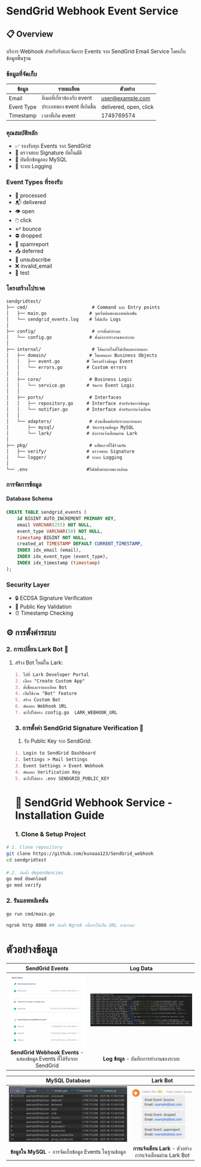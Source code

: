 # SendGrid Webhook Event Service

## 📋 Overview

บริการ Webhook สำหรับรับและจัดการ Events จาก SendGrid Email Service โดยเก็บข้อมูลพื้นฐาน 

### ข้อมูลที่จัดเก็บ
| ข้อมูล | รายละเอียด | ตัวอย่าง |
|--------|------------|----------|
| Email | อีเมลที่เกี่ยวข้องกับ event | user@example.com |
| Event Type | ประเภทของ event ที่เกิดขึ้น | delivered, open, click | ฯลฯ |
| Timestamp | เวลาที่เกิด event | 1749769574 |

### คุณสมบัติหลัก
- ✅ รองรับทุก Events จาก SendGrid
- 🔐 ตรวจสอบ Signature อัตโนมัติ
- 💾 บันทึกข้อมูลลง MySQL
- 📝 ระบบ Logging 

### Event Types ที่รองรับ
- 📨 processed
- 📬 delivered
- 👁️ open
- 🖱️ click
- ↩️ bounce
- ⛔ dropped
- 🚫 spamreport
- 📤 deferred
- 🔄 unsubscribe
- ❌ invalid_email
- 🧪 test

### โครงสร้างโปรเจค

```
sendgridtest/
├── cmd/                        # Command และ Entry points
│   ├── main.go                # จุดเริ่มต้นของแอพพลิเคชัน
│   └── sendgrid_events.log    # ไฟล์เก็บ Logs
│
├── config/                     # การตั้งค่าระบบ
│   └── config.go              # ตั้งค่าการทำงานของระบบ
│
├── internal/                   # โค้ดภายในที่ไม่เปิดเผยภายนอก
│   ├── domain/                # โดเมนและ Business Objects
│   │   ├── event.go          # โครงสร้างข้อมูล Event
│   │   └── errors.go         # Custom errors
│   │
│   ├── core/                  # Business Logic
│   │   └── service.go        # จัดการ Event Logic
│   │
│   ├── ports/                 # Interfaces
│   │   ├── repository.go     # Interface สำหรับจัดการข้อมูล
│   │   └── notifier.go       # Interface สำหรับการแจ้งเตือน
│   │
│   └── adapters/              # ส่วนเชื่อมต่อกับระบบภายนอก
│       ├── mysql/            # จัดการฐานข้อมูล MySQL
│       └── lark/             # ส่งการแจ้งเตือนผ่าน Lark
│
├── pkg/                       # แพ็คเกจที่ใช้ร่วมกัน
│   ├── verify/               # ตรวจสอบ Signature
│   └── logger/               # ระบบ Logging
│
└── .env                      #ไฟล์ตั้งค่าสภาพแวดล้อม

```

### การจัดการข้อมูล

#### Database Schema
```sql
CREATE TABLE sendgrid_events (
    id BIGINT AUTO_INCREMENT PRIMARY KEY,
    email VARCHAR(255) NOT NULL,
    event_type VARCHAR(50) NOT NULL,
    timestamp BIGINT NOT NULL,
    created_at TIMESTAMP DEFAULT CURRENT_TIMESTAMP,
    INDEX idx_email (email),
    INDEX idx_event_type (event_type),
    INDEX idx_timestamp (timestamp)
);
```

### Security Layer
- 🔒 ECDSA Signature Verification
- 🔑 Public Key Validation
- ⏰ Timestamp Checking

## ⚙️ การตั้งค่าระบบ

### 2. การเปลี่ยน Lark Bot 🤖

1. สร้าง Bot ใหม่ใน Lark:
   ```markdown
   1. ไปที่ Lark Developer Portal
   2. เลือก "Create Custom App"
   3. ตั้งชื่อและรายละเอียด Bot
   4. เปิดใช้งาน "Bot" feature
   5. สร้าง Custom Bot
   6. คัดลอก Webhook URL
   7. นำไปใส่ตรง config.go  LARK_WEBHOOK_URL
   ```

   ### 3. การตั้งค่า SendGrid Signature Verification 🔐

   1. รับ Public Key จาก SendGrid:
   ```markdown
   1. Login to SendGrid Dashboard
   2. Settings > Mail Settings
   3. Event Settings > Event Webhook
   4. คัดลอก Verification Key
   5. นำไปใส่ตรง .env SENDGRID_PUBLIC_KEY
   ```
   # 🚀 SendGrid Webhook Service - Installation Guide

   ### 1. Clone & Setup Project

```bash
# 1. Clone repository
git clone https://github.com/kunaaa123/SendGrid_webhook
cd sendgridtest

# 2. ติดตั้ง dependencies
go mod download
go mod verify
```

### 2. รันแอพพลิเคชัน
```bash
go run cmd/main.go
```

```bash
ngrok http 8080 ## ติดตั้ง Ngrok เพื่อทำให้เป็น URL สาธารณะ 
```

  #  ตัวอย่างข้อมูล

| SendGrid Events | Log Data |
|:---:|:---:|
| ![SendGrid Event Screenshot](docs/images/sendgrid.png) | ![Log Data Screenshot](docs/images/log.png) |
| **SendGrid Webhook Events** - แสดงข้อมูล Events ที่ได้รับจาก SendGrid | **Log ข้อมูล** - บันทึกการทำงานของระบบ |

| MySQL Database | Lark Bot |
|:---:|:---:|
| ![MySQL Data Screenshot](docs/images/mysql.png) | ![Lark Bot Screenshot](docs/images/larkbot.png) |
| **ข้อมูลใน MySQL** - การจัดเก็บข้อมูล Events ในฐานข้อมูล | **การแจ้งเตือน Lark** - ตัวอย่างการแจ้งเตือนผ่าน Lark Bot |



